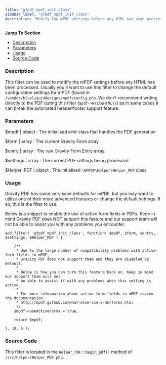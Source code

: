 ```yaml
---
title: "gfpdf_mpdf_init_class"
sidebar_label: "gfpdf_mpdf_init_class"
description: "Modify the mPDF settings before any HTML has been processed. Usually you'll want to use this filter to change the default configuration settings for mPDF."
---
```


**Jump To Section**

* [Description](#description)
* [Parameters](#parameters)
* [Usage](#usage)
* [Source Code](#source-code)

### Description 

This filter can be used to modify the mPDF settings before any HTML has been processed. Usually you'll want to use this filter to change the default configuration settings for mPDF (found in `/vendor/blueliquiddesigns/mpdf/config.php`. We don't recommend writing directly to the PDF during this filter (`$pdf->WriteHTML()`) as in some cases it can break the automated header/footer support feature. 

### Parameters 

$mpdf | object
:    The initialised `mPDF` class that handles the PDF generation

$form | array
:    The current Gravity Form array

$entry | array 
:    The raw Gravity Form Entry array.

$settings | array
:    The current PDF settings being processed

$Helper_PDF | object
:    The initialised `\GFPDF\Helper\Helper_PDF` class

### Usage 

Gravity PDF has some very sane defaults for mPDF, but you may want to utilise one of their more advanced features or change the default settings. If so, this is the filter to use. 

Below is a snippet to enable the use of active form fields in PDFs. Keep in mind Gravity PDF does NOT support this feature and our support team will not be able to assist you with any problems you encounter.

``` 
add_filter( 'gfpdf_mpdf_init_class', function( $mpdf, $form, $entry, $settings, $Helper_PDF ) {

	/**
	 * Due to the large number of compatibility problems with active form fields in mPDF,
	 * Gravity PDF does not support them and they are disabled by default.
	 *
	 * Below is how you can turn this feature back on. Keep in mind our support team will not
	 * be able to assist if with any problems when this setting is active.
	 *
	 * For more information about active form fields in mPDF review the documentation
	 * http://mpdf.github.io/what-else-can-i-do/forms.html
	 */
	$mpdf->useActiveForms = true;

	return $mpdf;

}, 10, 5 );
```

### Source Code 

This filter is located in the `Helper_PDF::begin_pdf()` method of `/src/helper/Helper_PDF.php`.